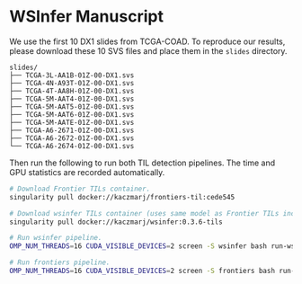 # WSInfer Manuscript

We use the first 10 DX1 slides from TCGA-COAD. To reproduce our results, 
please download these 10 SVS files and place them in the `slides` directory.

```
slides/
├── TCGA-3L-AA1B-01Z-00-DX1.svs
├── TCGA-4N-A93T-01Z-00-DX1.svs
├── TCGA-4T-AA8H-01Z-00-DX1.svs
├── TCGA-5M-AAT4-01Z-00-DX1.svs
├── TCGA-5M-AAT5-01Z-00-DX1.svs
├── TCGA-5M-AAT6-01Z-00-DX1.svs
├── TCGA-5M-AATE-01Z-00-DX1.svs
├── TCGA-A6-2671-01Z-00-DX1.svs
├── TCGA-A6-2672-01Z-00-DX1.svs
└── TCGA-A6-2674-01Z-00-DX1.svs
```

Then run the following to run both TIL detection pipelines. The time and GPU
statistics are recorded automatically.

```bash
# Download Frontier TILs container.
singularity pull docker://kaczmarj/frontiers-til:cede545

# Download wsinfer TILs container (uses same model as Frontier TILs inceptionv4).
singularity pull docker://kaczmarj/wsinfer:0.3.6-tils

# Run wsinfer pipeline.
OMP_NUM_THREADS=16 CUDA_VISIBLE_DEVICES=2 screen -S wsinfer bash run-wsinfer.sh

# Run frontiers pipeline.
OMP_NUM_THREADS=16 CUDA_VISIBLE_DEVICES=2 screen -S frontiers bash run-frontiers.sh
```
